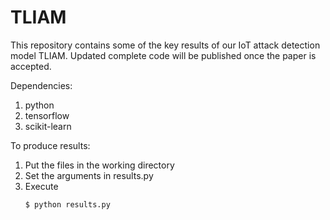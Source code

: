 # TLIAM
This repository contains some of the key results of our IoT attack detection model TLIAM.
Updated complete code will be published once the paper is accepted.

Dependencies:
1. python
2. tensorflow
3. scikit-learn

To produce results:
1. Put the files in the working directory
2. Set the arguments in results.py
3. Execute
   ```
   $ python results.py 
   ```
